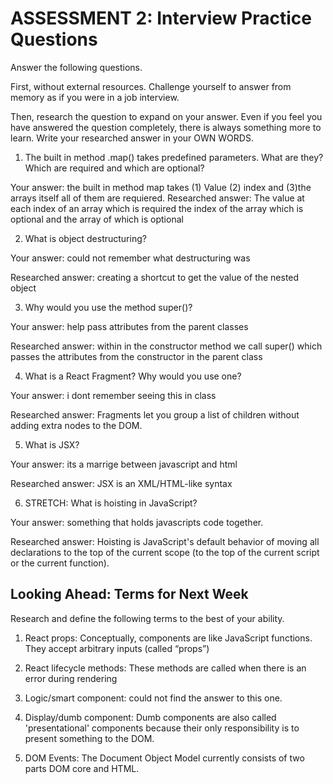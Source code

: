 # ASSESSMENT 2: Interview Practice Questions

Answer the following questions.

First, without external resources. Challenge yourself to answer from memory as if you were in a job interview.

Then, research the question to expand on your answer. Even if you feel you have answered the question completely, there is always something more to learn. Write your researched answer in your OWN WORDS.

1. The built in method .map() takes predefined parameters. What are they? Which are required and which are optional?

  Your answer:
the built in method map takes (1) Value (2) index and (3)the arrays itself all of them are requiered.
  Researched answer: The value at each index of an array which is required the index of the array which is optional and the array of which is optional 







2. What is object destructuring?

  Your answer: could not remember what destructuring was 

  Researched answer: creating a shortcut to get the value of the nested object 




3. Why would you use the method super()?

  Your answer: help pass attributes from the parent classes

  Researched answer: within in the constructor method we call super() which passes the attributes from the constructor in the parent class



4. What is a React Fragment? Why would you use one?

  Your answer: i dont remember seeing this in class 

  Researched answer: Fragments let you group a list of children without adding extra nodes to the DOM.



5. What is JSX?

  Your answer: its a marrige between javascript and html 

  Researched answer:
  JSX is an XML/HTML-like syntax



6. STRETCH: What is hoisting in JavaScript?

  Your answer: something that holds javascripts code together.

  Researched answer: Hoisting is JavaScript's default behavior of moving all declarations to the top of the current scope (to the top of the current script or the current function).



## Looking Ahead: Terms for Next Week

Research and define the following terms to the best of your ability.

1. React props: Conceptually, components are like JavaScript functions. They accept arbitrary inputs (called “props”)
2. React lifecycle methods: These methods are called when there is an error during rendering

3. Logic/smart component:  could not find the answer to this one.

4. Display/dumb component: Dumb components are also called 'presentational' components because their only responsibility is to present something to the DOM.

5. DOM Events: The Document Object Model currently consists of two parts DOM core and HTML. 
